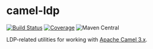 # camel-ldp

[![Build Status](https://travis-ci.com/trellis-ldp/camel-ldp.svg?branch=main)](https://travis-ci.com/trellis-ldp/camel-ldp)
[![Coverage](https://sonarcloud.io/api/project_badges/measure?project=org.trellisldp%3Acamel-ldp&metric=coverage)](https://sonarcloud.io/dashboard?id=org.trellisldp%3Acamel-ldp)
![Maven Central](https://img.shields.io/maven-central/v/org.trellisldp/camel-ldp.svg)

LDP-related utilities for working with [Apache Camel 3.x](https://camel.apache.org).



